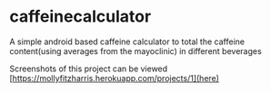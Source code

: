 # caffeinecalculator

A simple android based caffeine calculator to total the caffeine content(using averages from the mayoclinic) in different beverages

Screenshots of this project can be viewed [https://mollyfitzharris.herokuapp.com/projects/1](here)
